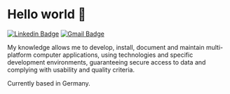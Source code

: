 # Hello world 👋

[![Linkedin Badge](https://img.shields.io/badge/-LinkedIn-blue?style=flat-square&logo=Linkedin&logoColor=white&link=https://www.linkedin.com/in/marc-ferrer-castillo/)](https://www.linkedin.com/in/marc-ferrer-castillo/)
[![Gmail Badge](https://img.shields.io/badge/-Gmail-c14438?style=flat-square&logo=Gmail&logoColor=white&link=mailto:info@statickidz.com)](mailto:siberiaroyal@gmail.com/)


My knowledge allows me to develop, install, document and maintain multi-platform computer applications, using technologies and specific development environments, guaranteeing secure access to data and complying with usability and quality criteria.

Currently based in Germany.
